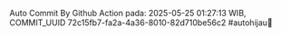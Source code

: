 Auto Commit By Github Action pada: 2025-05-25 01:27:13 WIB, COMMIT_UUID 72c15fb7-fa2a-4a36-8010-82d710be56c2 #autohijau🗿
